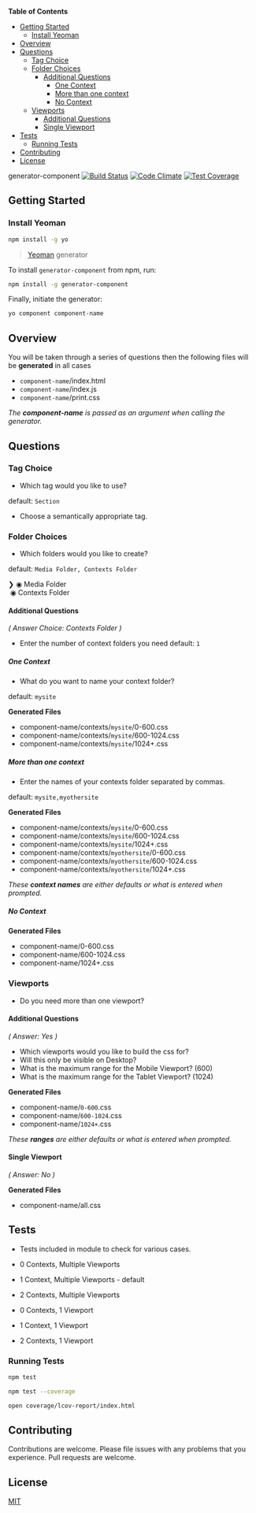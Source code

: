 <!-- START doctoc generated TOC please keep comment here to allow auto update -->
<!-- DON'T EDIT THIS SECTION, INSTEAD RE-RUN doctoc TO UPDATE -->
**Table of Contents**

- [Getting Started](#getting-started)
  - [Install Yeoman](#install-yeoman)
- [Overview](#overview)
- [Questions](#questions)
  - [Tag Choice](#tag-choice)
  - [Folder Choices](#folder-choices)
    - [Additional Questions](#additional-questions)
      - [One Context](#one-context)
      - [More than one context](#more-than-one-context)
      - [No Context](#no-context)
  - [Viewports](#viewports)
    - [Additional Questions](#additional-questions-1)
    - [Single Viewport](#single-viewport)
- [Tests](#tests)
  - [Running Tests](#running-tests)
- [Contributing](#contributing)
- [License](#license)

<!-- END doctoc generated TOC please keep comment here to allow auto update -->

 generator-component [![Build Status](https://secure.travis-ci.org/techmsi/generator-component.png?branch=master)](https://travis-ci.org/techmsi/generator-component)
[![Code Climate](https://codeclimate.com/github/techmsi/generator-component/badges/gpa.svg)](https://codeclimate.com/github/techmsi/generator-component)
[![Test Coverage](https://codeclimate.com/github/techmsi/generator-component/badges/coverage.svg)](https://codeclimate.com/github/techmsi/generator-component)

## Getting Started

### Install Yeoman

```bash
npm install -g yo
```

>[Yeoman](http://yeoman.io) generator

To install `generator-component` from npm, run:

```bash
npm install -g generator-component
```

Finally, initiate the generator:

```bash
yo component component-name
```

## Overview
You will be taken through a series of questions then the following files will be **generated** in all cases

* `component-name`/index.html
* `component-name`/index.js
* `component-name`/print.css

_The **component-name** is passed as an argument when calling the generator._
## Questions

### Tag Choice
* Which tag would you like to use?

default: `Section`
* Choose a semantically appropriate tag.

### Folder Choices
* Which folders would you like to create?

default: `Media Folder, Contexts Folder`

❯&nbsp;&#9673; Media Folder <br/>
&nbsp;&#9673; Contexts Folder

#### Additional Questions
_( Answer Choice: Contexts Folder )_

* Enter the number of context folders you need
default: `1`

##### One Context
* What do you want to name your context folder?

default: `mysite`

**Generated Files**

* component-name/contexts/`mysite`/0-600.css
* component-name/contexts/`mysite`/600-1024.css
* component-name/contexts/`mysite`/1024+.css

##### More than one context
* Enter the names of your contexts folder separated by commas.

default: `mysite,myothersite`

**Generated Files**

* component-name/contexts/`mysite`/0-600.css
* component-name/contexts/`mysite`/600-1024.css
* component-name/contexts/`mysite`/1024+.css
* component-name/contexts/`myothersite`/0-600.css
* component-name/contexts/`myothersite`/600-1024.css
* component-name/contexts/`myothersite`/1024+.css


_These **context names** are either defaults or what is entered when prompted._

##### No Context

**Generated Files**

* component-name/0-600.css
* component-name/600-1024.css
* component-name/1024+.css

### Viewports
* Do you need more than one viewport?

#### Additional Questions
_( Answer: Yes )_

  - Which viewports would you like to build the css for?
  - Will this only be visible on Desktop?
  - What is the maximum range for the Mobile Viewport? (600)
  - What is the maximum range for the Tablet Viewport? (1024)

**Generated Files**

* component-name/`0-600`.css
* component-name/`600-1024`.css
* component-name/`1024+`.css

_These **ranges** are either defaults or what is entered when prompted._

#### Single Viewport
_( Answer: No )_

**Generated Files**

* component-name/all.css

## Tests
* Tests included in module to check for various cases.


* 0 Contexts, Multiple Viewports
* 1 Context, Multiple Viewports - default
* 2 Contexts, Multiple Viewports


* 0 Contexts, 1 Viewport
* 1 Context, 1 Viewport
* 2 Contexts, 1 Viewport

### Running Tests

```bash
npm test
```

```bash
npm test --coverage
```

```bash
open coverage/lcov-report/index.html
```

## Contributing

Contributions are welcome. Please file issues with any problems that you experience. Pull requests are welcome.

## License

[MIT](LICENSE)
